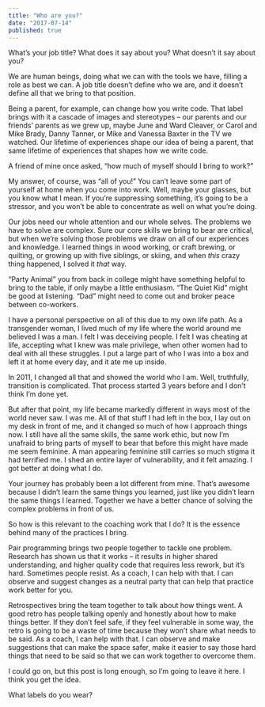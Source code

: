 ```yaml
---
title: "Who are you?"
date: "2017-07-14"
published: true
---
```


What’s your job title? What does it say about you? What doesn’t it say about you?

We are human beings, doing what we can with the tools we have, filling a role as best we can. A job title doesn’t define who we are, and it doesn’t define all that we bring to that position.

Being a parent, for example, can change how you write code. That label brings with it a cascade of images and stereotypes – our parents and our friends’ parents as we grew up, maybe June and Ward Cleaver, or Carol and Mike Brady, Danny Tanner, or Mike and Vanessa Baxter in the TV we watched. Our lifetime of experiences shape our idea of being a parent, that same lifetime of experiences that shapes how we write code.

A friend of mine once asked, “how much of myself should I bring to work?”

My answer, of course, was “all of you!” You can’t leave some part of yourself at home when you come into work. Well, maybe your glasses, but you know what I mean. If you’re suppressing something, it’s going to be a stressor, and you won’t be able to concentrate as well on what you’re doing.

Our jobs need our whole attention and our whole selves. The problems we have to solve are complex. Sure our core skills we bring to bear are critical, but when we’re solving those problems we draw on all of our experiences and knowledge. I learned things in wood working, or craft brewing, or quilting, or growing up with five siblings, or skiing, and when _this_ crazy thing happened, I solved it _that_ way.

“Party Animal” you from back in college might have something helpful to bring to the table, if only maybe a little enthusiasm. “The Quiet Kid” might be good at listening. “Dad” might need to come out and broker peace between co-workers.

I have a personal perspective on all of this due to my own life path. As a transgender woman, I lived much of my life where the world around me believed I was a man. I felt I was deceiving people. I felt I was cheating at life, accepting what I knew was male privilege, when other women had to deal with all these struggles. I put a large part of who I was into a box and left it at home every day, and it ate me up inside.

In 2011, I changed all that and showed the world who I am. Well, truthfully, transition is complicated. That process started 3 years before and I don’t think I’m done yet.

But after that point, my life became markedly different in ways most of the world never saw. I was me. All of that stuff I had left in the box, I lay out on my desk in front of me, and it changed so much of how I approach things now. I still have all the same skills, the same work ethic, but now I’m unafraid to bring parts of myself to bear that before this might have made me seem feminine. A man appearing feminine still carries so much stigma it had terrified me. I shed an entire layer of vulnerability, and it felt amazing. I got better at doing what I do.

Your journey has probably been a lot different from mine. That’s awesome because I didn’t learn the same things you learned, just like you didn’t learn the same things I learned. Together we have a better chance of solving the complex problems in front of us.

So how is this relevant to the coaching work that I do? It is the essence behind many of the practices I bring.

Pair programming brings two people together to tackle one problem. Research has shown us that it works – it results in higher shared understanding, and higher quality code that requires less rework, but it’s hard. Sometimes people resist. As a coach, I can help with that. I can observe and suggest changes as a neutral party that can help that practice work better for you.

Retrospectives bring the team together to talk about how things went. A good retro has people talking openly and honestly about how to make things better. If they don’t feel safe, if they feel vulnerable in some way, the retro is going to be a waste of time because they won’t share what needs to be said. As a coach, I can help with that. I can observe and make suggestions that can make the space safer, make it easier to say those hard things that need to be said so that we can work together to overcome them.

I could go on, but this post is long enough, so I’m going to leave it here. I think you get the idea.

What labels do you wear?
